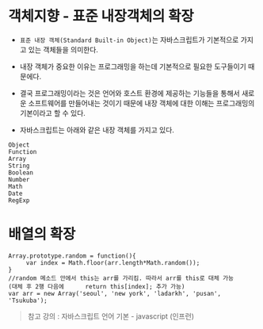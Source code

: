 객체지향 - 표준 내장객체의 확장
===============================

* ```표준 내장 객체(Standard Built-in Object)```는 자바스크립트가 기본적으로 가지고 있는 객체들을 의미한다.
* 내장 객체가 중요한 이유는 프로그래밍을 하는데 기본적으로 필요한 도구들이기 때문에다.
* 결국 프로그래밍이라는 것은 언어와 호스트 환경에 제공하는 기능들을 통해서 새로운 소프트웨어를 만들어내는 것이기 때문에 내장 객체에 대한 이해는 프로그래밍의 기본이라고 할 수 있다. 

* 자바스크립트는 아래와 같은 내장 객체를 가지고 있다. 
```
Object
Function
Array
String
Boolean
Number
Math
Date
RegExp
```

# 배열의 확장
```
Array.prototype.random = function(){
     var index = Math.floor(arr.length*Math.random());
}
//random 메소드 안에서 this는 arr를 가리킴. 따라서 arr를 this로 대체 가능
(대체 후 2행 다음에      return this[index]; 추가 가능)
var arr = new Array('seoul', 'new york', 'ladarkh', 'pusan', 'Tsukuba');
```

> 참고 강의 : 자바스크립트 언어 기본 - javascript (인프런)

